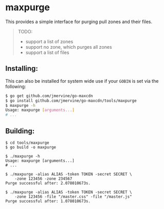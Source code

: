 maxpurge
========

This provides a simple interface for purging pull zones and their files.

> TODO:
>
> - support a list of zones
> - support no zone, which purges all zones
> - support a list of files

Installing:
-----------

This can also be installed for system wide use if your `GOBIN` is set via the following:

```bash
$ go get github.com/jmervine/go-maxcdn
$ go install github.com/jmervine/go-maxcdn/tools/maxpurge
$ maxpurge -h
Usage: maxpurge [arguments...]
# ...
```

Building:
---------

```
$ cd tools/maxpurge
$ go build -o maxpurge

$ ./maxpurge -h
Usage: maxpurge [arguments...]
# ...

$ ./maxpurge -alias ALIAS -token TOKEN -secret SECRET \
    -zone 123456 -zone 234567
Purge successful after: 2.078010673s.

$ ./maxpurge -alias ALIAS -token TOKEN -secret SECRET \
    -zone 123456 -file "/master.css" -file "/master.js"
Purge successful after: 1.078010673s.
```


